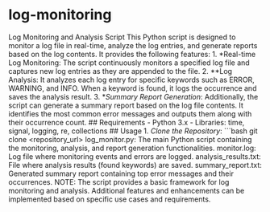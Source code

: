# log-monitoring
Log Monitoring and Analysis Script This Python script is designed to monitor a log file in real-time, analyze the log entries, and generate reports based on the log contents. It provides the following features: 1. *Real-time Log Monitoring: The script continuously monitors a specified log file and captures new log entries as they are appended to the file. 2. **Log Analysis: It analyzes each log entry for specific keywords such as ERROR, WARNING, and INFO. When a keyword is found, it logs the occurrence and saves the analysis result. 3. **Summary Report Generation*: Additionally, the script can generate a summary report based on the log file contents. It identifies the most common error messages and outputs them along with their occurrence count. ## Requirements - Python 3.x - Libraries: time, signal, logging, re, collections ## Usage 1. *Clone the Repository*: ```bash git clone <repository_url> log_monitor.py: The main Python script containing the monitoring, analysis, and report generation functionalities. monitor.log: Log file where monitoring events and errors are logged. analysis_results.txt: File where analysis results (found keywords) are saved. summary_report.txt: Generated summary report containing top error messages and their occurrences. NOTE: The script provides a basic framework for log monitoring and analysis. Additional features and enhancements can be implemented based on specific use cases and requirements.
